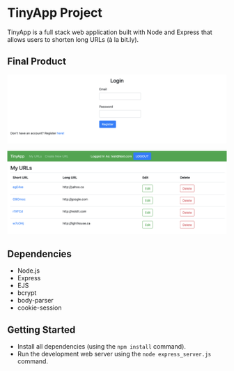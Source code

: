 # TinyApp Project

TinyApp is a full stack web application built with Node and Express that allows users to shorten long URLs (à la bit.ly).

## Final Product

!['Login](https://github.com/sudofer/tinyapp/blob/master/docs/log_in.png?raw=true)

!["Homepage"](https://github.com/sudofer/tinyapp/blob/master/docs/home_page.png?raw=true)

## Dependencies

- Node.js
- Express
- EJS
- bcrypt
- body-parser
- cookie-session

## Getting Started

- Install all dependencies (using the `npm install` command).
- Run the development web server using the `node express_server.js` command.
